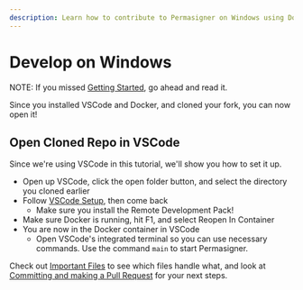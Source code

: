 ```yaml
---
description: Learn how to contribute to Permasigner on Windows using Docker.
---
```


# Develop on Windows

NOTE: If you missed [Getting Started](getting-started.md), go ahead and read it.

Since you installed VSCode and Docker, and cloned your fork, you can now open it!

## Open Cloned Repo in VSCode

Since we're using VSCode in this tutorial, we'll show you how to set it up.

* Open up VSCode, click the open folder button, and select the directory you cloned earlier
* Follow [VSCode Setup](visual-studio-code-setup.md), then come back
  * Make sure you install the Remote Development Pack!
* Make sure Docker is running, hit F1, and select Reopen In Container
* You are now in the Docker container in VSCode
  * Open VSCode's integrated terminal so you can use necessary commands. Use the command `main` to start Permasigner.

Check out [Important Files](important-files.md) to see which files handle what, and look at [Committing and making a Pull Request](committing-and-making-a-pull-request.md) for your next steps.
